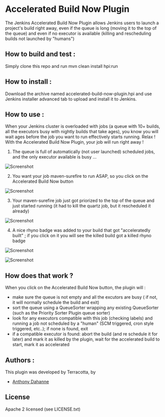 Accelerated Build Now Plugin
============================
The Jenkins Accelerated Build Now Plugin allows Jenkins users to launch a project's build right away, even if the queue is long (moving it to the top of the queue) and even if no executor is available (killing and rescheduling builds not launched by "humans")

## How to build and test :
Simply clone this repo and run mvn clean install hpi:run

## How to install :
Download the archive named accelerated-build-now-plugin.hpi and use Jenkins installer advanced tab to upload and install it to Jenkins.

## How to use :
When your Jenkins cluster is overloaded with jobs (a queue with 10+ builds, all the executors busy with nightly builds that take ages), you know you will wait ages before the job you want to run effectively starts running.
Relax ! With the Accelerated Build Now Plugin, your job will run right away !

1. The queue is full of automatically (not user launched) scheduled jobs, and the only executor available is busy ...

![Screenshot](https://raw.github.com/Terracotta-OSS/accelerated-build-now-plugin/gh-pages/screenshots/queue_is_long.png "A long queue to wait for")

2. You want your job maven-surefire to run ASAP, so you click on the Accelerated Build Now button

![Screenshot](https://raw.github.com/Terracotta-OSS/accelerated-build-now-plugin/gh-pages/screenshots/accelerated_button.png "Accelerated Build Now !")

3. Your maven-surefire job just got priorized to the top of the queue and just started running (it had to kill the quartz job, but it rescheduled it already)

![Screenshot](https://raw.github.com/Terracotta-OSS/accelerated-build-now-plugin/gh-pages/screenshots/job_running.png "Your job is running")

4. A nice rhyno badge was added to your build that got "acceleratedly built" ; if you click on it you will see the killed build got a killed rhyno badge

![Screenshot](https://raw.github.com/Terracotta-OSS/accelerated-build-now-plugin/gh-pages/screenshots/build_prioritized.png "Killer Rhyno !")

![Screenshot](https://raw.github.com/Terracotta-OSS/accelerated-build-now-plugin/gh-pages/screenshots/build_aborted.png "Killed Rhyno !")

## How does that work ?
When you click on the Accelerated Build Now button, the plugin will :
* make sure the queue is not empty and all the excutors are busy ( if not, it will normally schedule the build and exit)
* sort the queue using a QueueSorter wrapping any existing QueueSorter (such as the Priority Sorter Plugin queue sorter)
* look for any executors compatible with this job (checking labels) and running a job not scheduled by a "human" (SCM triggered, cron style triggered, etc..); if none is found, exit
* if a compatible executor is found: abort the build (and re schedule it for later) and mark it as killed by the plugin, wait for the accelerated build to start, mark it as accelerated

## Authors :
This plugin was developed by Terracotta, by

- [Anthony Dahanne](https://github.com/anthonydahanne/)

## License
Apache 2 licensed (see LICENSE.txt)
